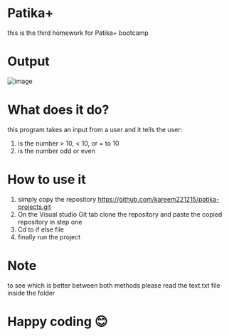 # Patika+
this is the third homework for Patika+ bootcamp
# Output
![image](https://github.com/user-attachments/assets/660b489c-ff73-40ac-8059-bd5721090d69)
# What does it do?
this  program takes an input from  a  user and it tells the user:
  1. is the number > 10, < 10, or = to 10
  2. is the number odd or even
# How to use it
  1. simply copy the repository https://github.com/kareem221215/patika-projects.git
  2. On the Visual studio Git tab clone the repository and paste the copied repository in step one
  3. Cd to if else file
  4. finally run the project
# Note
to see which is better between both methods please read the text.txt file inside the folder
# Happy coding 😊
